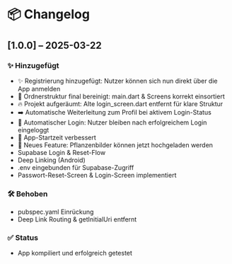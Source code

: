 ﻿# 📦 Changelog

## [1.0.0] – 2025-03-22
### ✨ Hinzugefügt
- ✨ Registrierung hinzugefügt: Nutzer können sich nun direkt über die App anmelden
- 🧹 Ordnerstruktur final bereinigt: main.dart & Screens korrekt einsortiert
- 🔥 Projekt aufgeräumt: Alte login_screen.dart entfernt für klare Struktur
- ➡️ Automatische Weiterleitung zum Profil bei aktivem Login-Status
- 🔐 Automatischer Login: Nutzer bleiben nach erfolgreichem Login eingeloggt
- 🚀 App-Startzeit verbessert
- 🌿 Neues Feature: Pflanzenbilder können jetzt hochgeladen werden
- Supabase Login & Reset-Flow
- Deep Linking (Android)
- .env eingebunden für Supabase-Zugriff
- Passwort-Reset-Screen & Login-Screen implementiert

### 🛠️ Behoben
- pubspec.yaml Einrückung
- Deep Link Routing & getInitialUri entfernt

### ✅ Status
- App kompiliert und erfolgreich getestet
